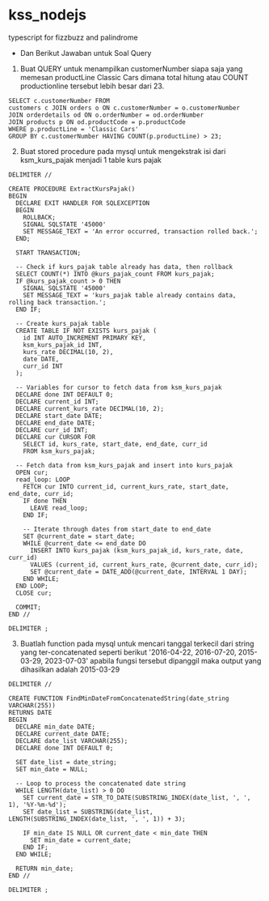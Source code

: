 # kss_nodejs
typescript for fizzbuzz and palindrome
* Dan Berikut Jawaban untuk Soal Query

1. Buat QUERY untuk menampilkan customerNumber siapa saja yang memesan
productLine Classic Cars dimana total hitung atau COUNT productionline
tersebut lebih besar dari 23.
```
SELECT c.customerNumber FROM
customers c JOIN orders o ON c.customerNumber = o.customerNumber
JOIN orderdetails od ON o.orderNumber = od.orderNumber
JOIN products p ON od.productCode = p.productCode
WHERE p.productLine = 'Classic Cars'
GROUP BY c.customerNumber HAVING COUNT(p.productLine) > 23;
```

2. Buat stored procedure pada mysql untuk mengekstrak isi dari ksm_kurs_pajak menjadi 1 table kurs pajak
```
DELIMITER //

CREATE PROCEDURE ExtractKursPajak()
BEGIN
  DECLARE EXIT HANDLER FOR SQLEXCEPTION
  BEGIN
    ROLLBACK;
    SIGNAL SQLSTATE '45000'
    SET MESSAGE_TEXT = 'An error occurred, transaction rolled back.';
  END;

  START TRANSACTION;

  -- Check if kurs_pajak table already has data, then rollback
  SELECT COUNT(*) INTO @kurs_pajak_count FROM kurs_pajak;
  IF @kurs_pajak_count > 0 THEN
    SIGNAL SQLSTATE '45000'
    SET MESSAGE_TEXT = 'kurs_pajak table already contains data, rolling back transaction.';
  END IF;

  -- Create kurs_pajak table
  CREATE TABLE IF NOT EXISTS kurs_pajak (
    id INT AUTO_INCREMENT PRIMARY KEY,
    ksm_kurs_pajak_id INT,
    kurs_rate DECIMAL(10, 2),
    date DATE,
    curr_id INT
  );

  -- Variables for cursor to fetch data from ksm_kurs_pajak
  DECLARE done INT DEFAULT 0;
  DECLARE current_id INT;
  DECLARE current_kurs_rate DECIMAL(10, 2);
  DECLARE start_date DATE;
  DECLARE end_date DATE;
  DECLARE curr_id INT;
  DECLARE cur CURSOR FOR
    SELECT id, kurs_rate, start_date, end_date, curr_id
    FROM ksm_kurs_pajak;

  -- Fetch data from ksm_kurs_pajak and insert into kurs_pajak
  OPEN cur;
  read_loop: LOOP
    FETCH cur INTO current_id, current_kurs_rate, start_date, end_date, curr_id;
    IF done THEN
      LEAVE read_loop;
    END IF;

    -- Iterate through dates from start_date to end_date
    SET @current_date = start_date;
    WHILE @current_date <= end_date DO
      INSERT INTO kurs_pajak (ksm_kurs_pajak_id, kurs_rate, date, curr_id)
      VALUES (current_id, current_kurs_rate, @current_date, curr_id);
      SET @current_date = DATE_ADD(@current_date, INTERVAL 1 DAY);
    END WHILE;
  END LOOP;
  CLOSE cur;

  COMMIT;
END //

DELIMITER ;
```

3. Buatlah function pada mysql untuk mencari tanggal terkecil dari string yang ter-concatenated seperti berikut 
'2016-04-22, 2016-07-20, 2015-03-29, 2023-07-03'
apabila fungsi tersebut dipanggil maka output yang dihasilkan adalah 2015-03-29
```
DELIMITER //

CREATE FUNCTION FindMinDateFromConcatenatedString(date_string VARCHAR(255))
RETURNS DATE
BEGIN
  DECLARE min_date DATE;
  DECLARE current_date DATE;
  DECLARE date_list VARCHAR(255);
  DECLARE done INT DEFAULT 0;

  SET date_list = date_string;
  SET min_date = NULL;

  -- Loop to process the concatenated date string
  WHILE LENGTH(date_list) > 0 DO
    SET current_date = STR_TO_DATE(SUBSTRING_INDEX(date_list, ', ', 1), '%Y-%m-%d');
    SET date_list = SUBSTRING(date_list, LENGTH(SUBSTRING_INDEX(date_list, ', ', 1)) + 3);

    IF min_date IS NULL OR current_date < min_date THEN
      SET min_date = current_date;
    END IF;
  END WHILE;

  RETURN min_date;
END //

DELIMITER ;
```
